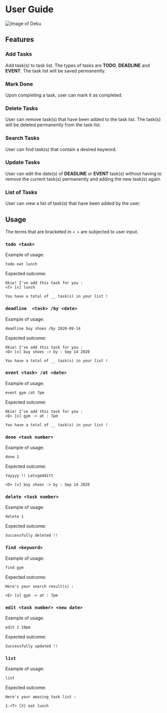 # User Guide

![Image of Deku](https://media.comicbook.com/2020/03/my-hero-academia-izuku-midoriya-deku-anime-1212926-1280x0.jpeg)

## Features 

### Add Tasks 
Add task(s) to task list. The types of tasks are **TODO**, **DEADLINE** and **EVENT**. The task list will be saved 
permanently.

### Mark Done
Upon completing a task, user can mark it as completed.

### Delete Tasks
User can remove task(s) that have been added to the task list. The task(s) will be deleted permanently from the task list.

### Search Tasks
User can find task(s) that contain a desired keyword.

### Update Tasks
User can edit the date(s) of **DEADLINE** or **EVENT** task(s) without having to remove the current task(s) permanently 
and adding the new task(s) again.

### List of Tasks
User can view a list of task(s) that have been added by the user.

## Usage

The terms that are bracketed in `< >` are subjected to user input. 

### `todo <task>`

Example of usage: 

`todo eat lunch`

Expected outcome:

```
Okie! I've add this task for you :
<T> [x] lunch

You have a total of __ task(s) in your list !
```

### `deadline  <task> /by <date>`

Example of usage: 

`deadline buy shoes /by 2020-09-14`

Expected outcome:

```
Okie! I've add this task for you :
<D> [x] buy shoes -> by : Sep 14 2020

You have a total of __ task(s) in your list !
```

### `event <task> /at <date>`

Example of usage: 

`event gym /at 7pm`

Expected outcome:

```
Okie! I've add this task for you :
<E> [x] gym -> at : 7pm

You have a total of __ task(s) in your list !
```

### `done <task number>`

Example of usage: 

`done 1`

Expected outcome:

```
Yayyyy !! Letsgedditt

<D> [x] buy shoes -> by : Sep 14 2020
```

### `delete <task number>`

Example of usage: 

`delete 1`

Expected outcome:

```
Successfully deleted !!
```

### `find <keyword>`

Example of usage: 

`find gym`

Expected outcome:

```
Here's your search result(s) :

<E> [x] gym -> at : 7pm
```

### `edit <task number> <new date>`

Example of usage: 

`edit 1 10pm`

Expected outcome:

```
Successfully updated !!
```

### `list`

Example of usage: 

`list`

Expected outcome:

```
Here's your amazing task list :

1.<T> [X] eat lunch
```
